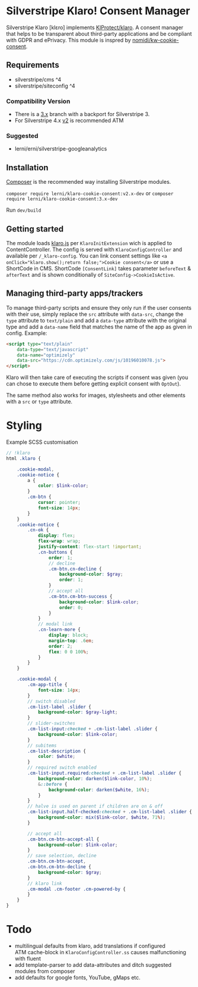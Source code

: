 # Silverstripe Klaro! Consent Manager
Silverstripe Klaro [klɛro] implements [KIProtect/klaro](https://github.com/KIProtect/klaro). A consent manager that helps to be transparent about third-party applications and be compliant with GDPR and ePrivacy. This module is inspred by [nomidi/kw-cookie-consent](https://github.com/nomidi/kw-cookie-consent).


## Requirements
- silverstripe/cms ^4
- silverstripe/siteconfig ^4
### Compatibility Version
- There is a [3.x](https://github.com/lerni/klaro-cookie-consent/tree/3.x) branch with a backport for Silverstripe 3.
- For Silverstripe 4.x [v2](https://github.com/lerni/klaro-cookie-consent/tree/v2) is recommended ATM
### Suggested
- lerni/erni/silverstripe-googleanalytics


## Installation
[Composer](https://getcomposer.org/) is the recommended way installing Silverstripe modules.

`composer require lerni/klaro-cookie-consent:v2.x-dev`
or
`composer require lerni/klaro-cookie-consent:3.x-dev`

Run `dev/build`

## Getting started
The module loads [klaro.js](https://klaro.kiprotect.com/klaro.js) per `KlaroInitExtension` wich is applied to ContentController. The config is served with `KlaroConfigController` and available per `/_klaro-config`. You can link consent settings like `<a onClick="klaro.show();return false;">Cookie consent</a>` or use a ShortCode in CMS. ShortCode `[ConsentLink]` takes parameter `beforeText` & `afterText` and is shown conditionally of `SiteConfig->CookieIsActive`.


## Managing third-party apps/trackers
To manage third-party scripts and ensure they only run if the user consents with their use, simply replace the `src` attribute with `data-src`, change the `type` attribute to `text/plain` and add a `data-type` attribute with the original type and add a `data-name` field that matches the name of the app as given in config. Example:
```html
<script type="text/plain"
    data-type="text/javascript"
    data-name="optimizely"
    data-src="https://cdn.optimizely.com/js/10196010078.js">
</script>
```
Klaro will then take care of executing the scripts if consent was given (you can chose to execute them before getting explicit consent with `OptOut`).

The same method also works for images, stylesheets and other elements with a `src` or `type` attribute.

# Styling
Example SCSS customisation
```scss
// !klaro
html .klaro {

    .cookie-modal,
    .cookie-notice {
        a {
            color: $link-color;
        }
        .cm-btn {
            cursor: pointer;
            font-size: 14px;
        }
    }
    .cookie-notice {
        .cn-ok {
            display: flex;
            flex-wrap: wrap;
            justify-content: flex-start !important;
            .cn-buttons {
                order: 1;
                // decline
                .cm-btn.cn-decline {
                    background-color: $gray;
                    order: 1;
                }
                // accept all
                .cm-btn.cm-btn-success {
                    background-color: $link-color;
                    order: 0;
                }
            }
            // modal link
            .cn-learn-more {
                display: block;
                margin-top: .6em;
                order: 2;
                flex: 0 0 100%;
            }
        }
    }

    .cookie-modal {
        .cm-app-title {
            font-size: 14px;
        }
        // switch disabled
        .cm-list-label .slider {
            background-color: $gray-light;
        }
        // slider-switches
        .cm-list-input:checked + .cm-list-label .slider {
            background-color: $link-color;
        }
        // subitems
        .cm-list-description {
            color: $white;
        }
        // required switch enabled
        .cm-list-input.required:checked + .cm-list-label .slider {
            background-color: darken($link-color, 10%);
            &::before {
                background-color: darken($white, 16%);
            }
        }
        // halve is used on parent if children are on & off
        .cm-list-input.half-checked:checked + .cm-list-label .slider {
            background-color: mix($link-color, $white, 71%);
        }

        // accept all
        .cm-btn.cm-btn-accept-all {
            background-color: $link-color;
        }
        // save selection, decline
        .cm-btn.cm-btn-accept,
        .cm-btn.cm-btn-decline {
            background-color: $gray;
        }
        // klaro link
        .cm-modal .cm-footer .cm-powered-by {
        }
    }
}
```

# Todo
- multilingual defaults from klaro, add translations if configured<br/>ATM cache-block in `KlaroConfigController.ss` causes malfunctioning with fluent
- add template-parser to add data-attributes and ditch suggested modules from composer
- add defaults for google fonts, YouTube, gMaps etc.
